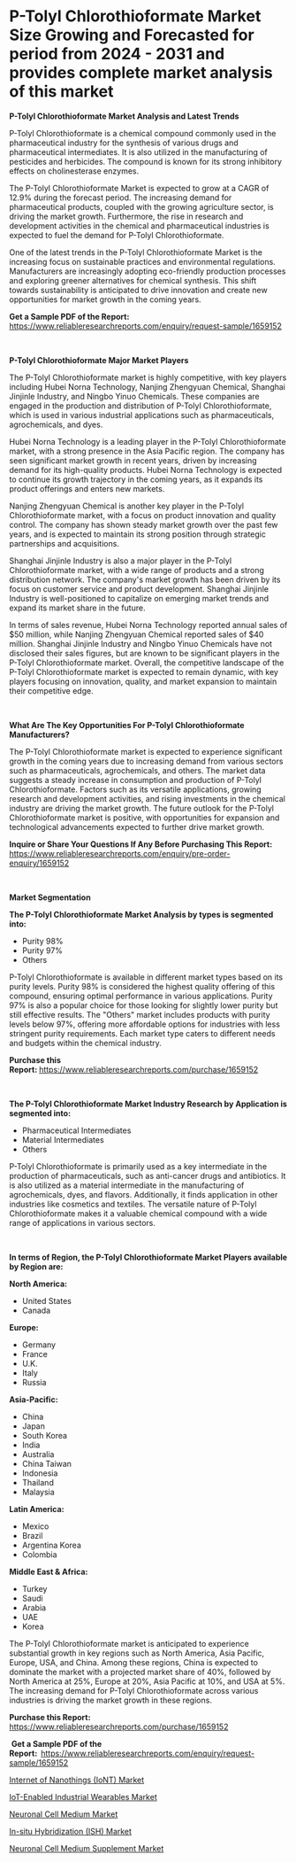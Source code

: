 <p><h1>P-Tolyl Chlorothioformate Market Size Growing and Forecasted for period from 2024 - 2031 and provides complete market analysis of this market</h1></p><p><strong>P-Tolyl Chlorothioformate Market Analysis and Latest Trends</strong></p>
<p><p>P-Tolyl Chlorothioformate is a chemical compound commonly used in the pharmaceutical industry for the synthesis of various drugs and pharmaceutical intermediates. It is also utilized in the manufacturing of pesticides and herbicides. The compound is known for its strong inhibitory effects on cholinesterase enzymes.</p><p>The P-Tolyl Chlorothioformate Market is expected to grow at a CAGR of 12.9% during the forecast period. The increasing demand for pharmaceutical products, coupled with the growing agriculture sector, is driving the market growth. Furthermore, the rise in research and development activities in the chemical and pharmaceutical industries is expected to fuel the demand for P-Tolyl Chlorothioformate.</p><p>One of the latest trends in the P-Tolyl Chlorothioformate Market is the increasing focus on sustainable practices and environmental regulations. Manufacturers are increasingly adopting eco-friendly production processes and exploring greener alternatives for chemical synthesis. This shift towards sustainability is anticipated to drive innovation and create new opportunities for market growth in the coming years.</p></p>
<p><strong>Get a Sample PDF of the Report:&nbsp;</strong> <a href="https://www.reliableresearchreports.com/enquiry/request-sample/1659152">https://www.reliableresearchreports.com/enquiry/request-sample/1659152</a></p>
<p>&nbsp;</p>
<p><strong>P-Tolyl Chlorothioformate Major Market Players</strong></p>
<p><p>The P-Tolyl Chlorothioformate market is highly competitive, with key players including Hubei Norna Technology, Nanjing Zhengyuan Chemical, Shanghai Jinjinle Industry, and Ningbo Yinuo Chemicals. These companies are engaged in the production and distribution of P-Tolyl Chlorothioformate, which is used in various industrial applications such as pharmaceuticals, agrochemicals, and dyes.</p><p>Hubei Norna Technology is a leading player in the P-Tolyl Chlorothioformate market, with a strong presence in the Asia Pacific region. The company has seen significant market growth in recent years, driven by increasing demand for its high-quality products. Hubei Norna Technology is expected to continue its growth trajectory in the coming years, as it expands its product offerings and enters new markets.</p><p>Nanjing Zhengyuan Chemical is another key player in the P-Tolyl Chlorothioformate market, with a focus on product innovation and quality control. The company has shown steady market growth over the past few years, and is expected to maintain its strong position through strategic partnerships and acquisitions.</p><p>Shanghai Jinjinle Industry is also a major player in the P-Tolyl Chlorothioformate market, with a wide range of products and a strong distribution network. The company's market growth has been driven by its focus on customer service and product development. Shanghai Jinjinle Industry is well-positioned to capitalize on emerging market trends and expand its market share in the future.</p><p>In terms of sales revenue, Hubei Norna Technology reported annual sales of $50 million, while Nanjing Zhengyuan Chemical reported sales of $40 million. Shanghai Jinjinle Industry and Ningbo Yinuo Chemicals have not disclosed their sales figures, but are known to be significant players in the P-Tolyl Chlorothioformate market. Overall, the competitive landscape of the P-Tolyl Chlorothioformate market is expected to remain dynamic, with key players focusing on innovation, quality, and market expansion to maintain their competitive edge.</p></p>
<p>&nbsp;</p>
<p><strong>What Are The Key Opportunities For P-Tolyl Chlorothioformate Manufacturers?</strong></p>
<p><p>The P-Tolyl Chlorothioformate market is expected to experience significant growth in the coming years due to increasing demand from various sectors such as pharmaceuticals, agrochemicals, and others. The market data suggests a steady increase in consumption and production of P-Tolyl Chlorothioformate. Factors such as its versatile applications, growing research and development activities, and rising investments in the chemical industry are driving the market growth. The future outlook for the P-Tolyl Chlorothioformate market is positive, with opportunities for expansion and technological advancements expected to further drive market growth.</p></p>
<p><strong>Inquire or Share Your Questions If Any Before Purchasing This Report:</strong> <a href="https://www.reliableresearchreports.com/enquiry/pre-order-enquiry/1659152">https://www.reliableresearchreports.com/enquiry/pre-order-enquiry/1659152</a></p>
<p>&nbsp;</p>
<p><strong>Market Segmentation</strong></p>
<p><strong>The P-Tolyl Chlorothioformate Market Analysis by types is segmented into:</strong></p>
<p><ul><li>Purity 98%</li><li>Purity 97%</li><li>Others</li></ul></p>
<p><p>P-Tolyl Chlorothioformate is available in different market types based on its purity levels. Purity 98% is considered the highest quality offering of this compound, ensuring optimal performance in various applications. Purity 97% is also a popular choice for those looking for slightly lower purity but still effective results. The "Others" market includes products with purity levels below 97%, offering more affordable options for industries with less stringent purity requirements. Each market type caters to different needs and budgets within the chemical industry.</p></p>
<p><strong>Purchase this Report:&nbsp;</strong><a href="https://www.reliableresearchreports.com/purchase/1659152">https://www.reliableresearchreports.com/purchase/1659152</a></p>
<p>&nbsp;</p>
<p><strong>The P-Tolyl Chlorothioformate Market Industry Research by Application is segmented into:</strong></p>
<p><ul><li>Pharmaceutical Intermediates</li><li>Material Intermediates</li><li>Others</li></ul></p>
<p><p>P-Tolyl Chlorothioformate is primarily used as a key intermediate in the production of pharmaceuticals, such as anti-cancer drugs and antibiotics. It is also utilized as a material intermediate in the manufacturing of agrochemicals, dyes, and flavors. Additionally, it finds application in other industries like cosmetics and textiles. The versatile nature of P-Tolyl Chlorothioformate makes it a valuable chemical compound with a wide range of applications in various sectors.</p></p>
<p>&nbsp;</p>
<p><strong>In terms of Region, the P-Tolyl Chlorothioformate Market Players available by Region are:</strong></p>
<p>
    <p> <strong> North America: </strong>
        <ul>
            <li>United States</li>
            <li>Canada</li>
        </ul>
        </p> 
    <p> <strong> Europe: </strong>
        <ul>
            <li>Germany</li>
            <li>France</li>
            <li>U.K.</li>
            <li>Italy</li>
            <li>Russia</li>
        </ul>
        </p> 
    <p> <strong> Asia-Pacific: </strong>
        <ul>
            <li>China</li>
            <li>Japan</li>
            <li>South Korea</li>
            <li>India</li>
            <li>Australia</li>
            <li>China Taiwan</li>
            <li>Indonesia</li>
            <li>Thailand</li>
            <li>Malaysia</li>
        </ul>
        </p> 
    <p> <strong> Latin America: </strong>
        <ul>
            <li>Mexico</li>
            <li>Brazil</li>
            <li>Argentina Korea</li>
            <li>Colombia</li>
        </ul>
        </p> 
    <p> <strong> Middle East & Africa: </strong>
        <ul>
            <li>Turkey</li>
            <li>Saudi</li>
            <li>Arabia</li>
            <li>UAE</li>
            <li>Korea</li>
        </ul>
    </p>
    </p>
<p><p>The P-Tolyl Chlorothioformate market is anticipated to experience substantial growth in key regions such as North America, Asia Pacific, Europe, USA, and China. Among these regions, China is expected to dominate the market with a projected market share of 40%, followed by North America at 25%, Europe at 20%, Asia Pacific at 10%, and USA at 5%. The increasing demand for P-Tolyl Chlorothioformate across various industries is driving the market growth in these regions.</p></p>
<p><strong>Purchase this Report: </strong><a href="https://www.reliableresearchreports.com/purchase/1659152">https://www.reliableresearchreports.com/purchase/1659152</a></p>
<p>&nbsp;<strong>Get a Sample PDF of the Report:&nbsp;&nbsp;</strong><a href="https://www.reliableresearchreports.com/enquiry/request-sample/1659152">https://www.reliableresearchreports.com/enquiry/request-sample/1659152</a></p>
<p><strong></strong></p>
<p><p><a href="https://medium.com/@aliciahaley1989/internet-of-nanothings-iont-market-size-cagr-trends-2024-2030-d80eda62406e">Internet of Nanothings (IoNT) Market</a></p><p><a href="https://medium.com/@aliciahaley1989/iot-enabled-industrial-wearables-market-outlook-industry-overview-and-forecast-2024-to-2031-6b936a40433a">IoT-Enabled Industrial Wearables Market</a></p><p><a href="https://github.com/sonuprakash1/Market-Research-Report-List-1/blob/main/neuronal-cell-medium-market.md">Neuronal Cell Medium Market</a></p><p><a href="https://medium.com/@aliciahaley1989/in-situ-hybridization-ish-market-size-cagr-trends-2024-2030-51d0f006cb85">In-situ Hybridization (ISH) Market</a></p><p><a href="https://github.com/Whitneyboyettebo9kiw7yr13/Market-Research-Report-List-1/blob/main/neuronal-cell-medium-supplement-market.md">Neuronal Cell Medium Supplement Market</a></p></p>